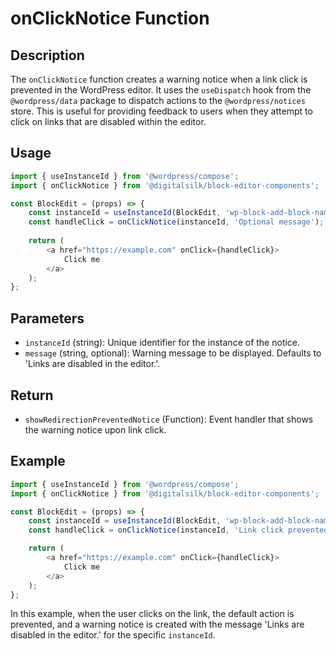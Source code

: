 # onClickNotice Function

## Description

The `onClickNotice` function creates a warning notice when a link click is prevented in the WordPress editor. It uses the `useDispatch` hook from the `@wordpress/data` package to dispatch actions to the `@wordpress/notices` store. This is useful for providing feedback to users when they attempt to click on links that are disabled within the editor.

## Usage

```js
import { useInstanceId } from '@wordpress/compose';
import { onClickNotice } from '@digitalsilk/block-editor-components';

const BlockEdit = (props) => {
	const instanceId = useInstanceId(BlockEdit, 'wp-block-add-block-namespace');
	const handleClick = onClickNotice(instanceId, 'Optional message');
	
    return (
        <a href="https://example.com" onClick={handleClick}>
            Click me
        </a>
    );
};
```

## Parameters

- `instanceId` (string): Unique identifier for the instance of the notice.
- `message` (string, optional): Warning message to be displayed. Defaults to 'Links are disabled in the editor.'.

## Return

- `showRedirectionPreventedNotice` (Function): Event handler that shows the warning notice upon link click.

## Example

```js
import { useInstanceId } from '@wordpress/compose';
import { onClickNotice } from '@digitalsilk/block-editor-components';

const BlockEdit = (props) => {
	const instanceId = useInstanceId(BlockEdit, 'wp-block-add-block-namespace');
	const handleClick = onClickNotice(instanceId, 'Link click prevented in editor...');

	return (
		<a href="https://example.com" onClick={handleClick}>
			Click me
		</a>
	);
};
```

In this example, when the user clicks on the link, the default action is prevented, and a warning notice is created with the message 'Links are disabled in the editor.' for the specific `instanceId`.


